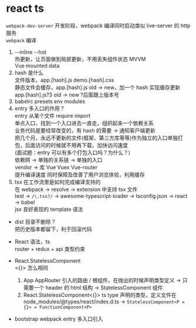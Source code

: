 # react ts  
`webpack-dev-server` 开发阶段，webpack 编译同时启动类似 live-server 的 http 服务  
`webpack` 编译  

1. --inline --hot  
  热更新，让页面做到局部更新，不用丢失组件状态 MVVM  
  Vue mounted data  
2. hash 是什么  
  文件版本，app.[hash].js demo.[hash].css  
  静态文件会缓存，app.[hash].js old -> new，加一个 hash 实现缓存更新  
  app.[hash].js?3 old -> new ?后面跟上版本号  
3. babelrc presets env modules  
4. entry 多入口的作用？  
  entry 从某个文件 require import  
  单点入口，找到一个入口进去一直走，组织起来一个依赖关系  
  业务代码是要经常改变的，有 hash 的需要 -> 通知客户端更新  
  把几个月，永远不更新的文件(框架、第三方库等等)作为独立的入口单独打包，后面访问的时候就不用再下载，加快访问速度  
  (面试题：entry 可以有多个打包入口吗？为什么？)  
  依赖网 -> 单独的关系链 -> 单独的入口  
  vendor -> 库 Vue Vuex Vue-router  
  提升编译速度  同时保障及改善了用户浏览体验，利用缓存  
5. tsx 在工作流里是如何完成编译支持的  
  在 webpack -> resolve -> extension 中支持 tsx 文件  
  test -> `/\.tsx?/` -> awesome-typescript-loader -> tsconfig.json -> react -> babel  
  jsx 良好表现的 template 语法  

- dist 目录不删除？  
  把历史版本都留下，利于回滚代码  

- React 语法，ts  
  router + redux + api 类型约束  

- React.StatelessComponent  
  <{}> 怎么相同  
  1. App AppRouter 引入的路由 / 根组件，在抛出的时候声明类型定义 -> 只需要一个 header 的 html 结构 -> StatelessComponent 组件  
  2. React.StatelessComponent<{}> ts type 声明的类型，定义文件在 node_modules/@types/react/index.d.ts -> `StatelessComponent<P = {}> = FunctionComponent<P>`  
- bootstrap webpack entry 多入口引入  